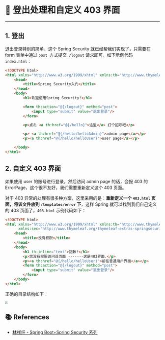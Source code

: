 # 🍎 登出处理和自定义 403 界面

---

## 1. 登出

退出登录特别的简单，这个 Spring Security 就已经帮我们实现了，只需要在 form 表单中通过 `post `方式提交` /logout` 请求即可，如下示例代码 `index.html`：

```html
<!DOCTYPE html>  
<html xmlns="http://www.w3.org/1999/xhtml" xmlns:th="http://www.thymeleaf.org" xmlns:sec="http://www.thymeleaf.org/thymeleaf-extras-springsecurity3">  
    <head>
        <title>Spring Security入门</title>
    </head>
    <body>
        <h1>欢迎使用Spring Security!</h1>

        <form th:action="@{/logout}" method="post">
            <input type="submit" value="退出登录"/>
        </form>

        <p>点击 <a th:href="@{/hello}">这里</a> 打个招呼吧</p>

        <p> <a th:href="@{/hello/helloAdmin}">admin page</a></p>
        <p><a th:href="@{/hello/helloUser}">user page</a></p>

    </body>
</html>
```

## 2. 自定义 403 界面

如果使用 user 的账号进行登录，然后访问 admin page 的话，会报 403 的 ErrorPage，这个很不友好，我们需要重新定义这个 403 页面。

对于 403 异常的处理有很多种方案，这里采用的是：**重新定义一个 `403.html` 页面，将该文件放到 `/templates/error` 下**，这样 Spring 就可以找到我们自己定义的 403 页面了，`403.html` 示例代码如下：

```html
<!DOCTYPE html>
<html xmlns="http://www.w3.org/1999/xhtml" xmlns:th="http://www.thymeleaf.org"
      xmlns:sec="http://www.thymeleaf.org/thymeleaf-extras-springsecurity3">
    <head>
        <title>没有权限</title>
    </head>
    <body>
        <h1 th:inline="text">抱歉!</h1>
        <p>您没有权限访问该页面 -------这是403界面.</p>
        <p><a th:href="@{/hello/helloUser}">前往普通用户界面</a></p>
        <form th:action="@{/logout}" method="post">
            <input type="submit" value="退出登录"/>
        </form>
    </body>
</html>
```

 正确的目录结构如下：

<img src="https://gitee.com/veal98/images/raw/master/img/20200809221202.png" style="zoom: 50%;" />

## 📚 References

- [林祥纤 - Spring Boot+Spring Security 系列](https://www.iteye.com/blog/412887952-qq-com-2441544)